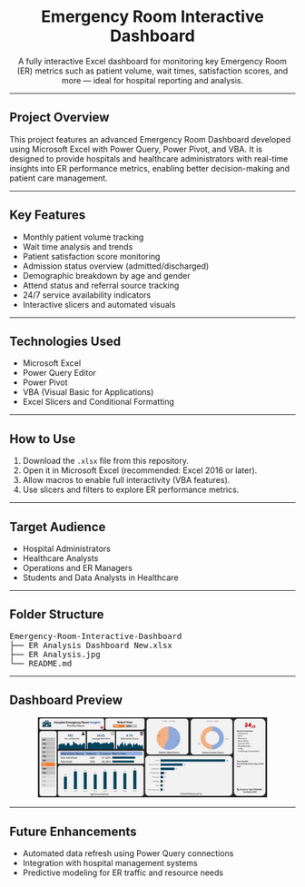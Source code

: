 <h1 align="center">Emergency Room Interactive Dashboard</h1>

<p align="center">
A fully interactive Excel dashboard for monitoring key Emergency Room (ER) metrics such as patient volume, wait times, satisfaction scores, and more — ideal for hospital reporting and analysis.
</p>

<hr>

<h2>Project Overview</h2>

<p>
This project features an advanced Emergency Room Dashboard developed using Microsoft Excel with Power Query, Power Pivot, and VBA. It is designed to provide hospitals and healthcare administrators with real-time insights into ER performance metrics, enabling better decision-making and patient care management.
</p>

<hr>

<h2>Key Features</h2>
<ul>
  <li>Monthly patient volume tracking</li>
  <li>Wait time analysis and trends</li>
  <li>Patient satisfaction score monitoring</li>
  <li>Admission status overview (admitted/discharged)</li>
  <li>Demographic breakdown by age and gender</li>
  <li>Attend status and referral source tracking</li>
  <li>24/7 service availability indicators</li>
  <li>Interactive slicers and automated visuals</li>
</ul>

<hr>

<h2>Technologies Used</h2>
<ul>
  <li>Microsoft Excel</li>
  <li>Power Query Editor</li>
  <li>Power Pivot</li>
  <li>VBA (Visual Basic for Applications)</li>
  <li>Excel Slicers and Conditional Formatting</li>
</ul>

<hr>

<h2>How to Use</h2>
<ol>
  <li>Download the <code>.xlsx</code> file from this repository.</li>
  <li>Open it in Microsoft Excel (recommended: Excel 2016 or later).</li>
  <li>Allow macros to enable full interactivity (VBA features).</li>
  <li>Use slicers and filters to explore ER performance metrics.</li>
</ol>

<hr>

<h2>Target Audience</h2>
<ul>
  <li>Hospital Administrators</li>
  <li>Healthcare Analysts</li>
  <li>Operations and ER Managers</li>
  <li>Students and Data Analysts in Healthcare</li>
</ul>

<hr>

<h2>Folder Structure</h2>

<pre>
Emergency-Room-Interactive-Dashboard
├── ER Analysis Dashboard New.xlsx
├── ER Analysis.jpg
└── README.md
</pre>

<hr>

<h2>Dashboard Preview</h2>

<p align="center">
  <img src="ER Analysis.jpg" alt="Emergency Room Dashboard Preview" width="80%">
</p>

<hr>

<h2>Future Enhancements</h2>
<ul>
  <li>Automated data refresh using Power Query connections</li>
  <li>Integration with hospital management systems</li>
  <li>Predictive modeling for ER traffic and resource needs</li>
</ul>
